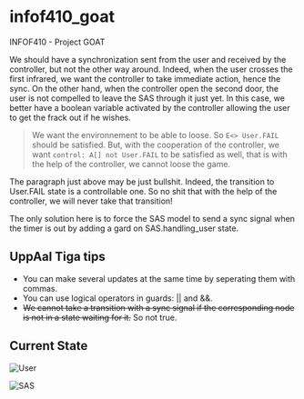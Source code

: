 infof410_goat
=============

INFOF410 - Project GOAT


We should have a synchronization sent from the user and received by the
controller, but not the other way around.
Indeed, when the user crosses the first infrared, we want the controller
to take immediate action, hence the sync.
On the other hand, when the controller open the second door, the user
is not compelled to leave the SAS through it just yet. In this case,
we better have a boolean variable activated by the controller allowing
the user to get the frack out if he wishes.

>We want the environnement to be able to loose. So `E<> User.FAIL` should
be satisfied. But, with the cooperation of the controller, we
want `control: A[] not User.FAIL` to be satisfied as well, that is with 
the help of the controller, we
cannot loose the game.

The paragraph just above may be just bullshit. Indeed, the transition
to User.FAIL state is a controllable one. So no shit that with the help
of the controller, we will never take that transition!

The only solution here is to force the SAS model to send a sync signal
when the timer is out by adding a gard on SAS.handling_user state.

UppAal Tiga tips
----------------

* You can make several updates at the same time by seperating them with
commas.
* You can use logical operators in guards: || and &&.
* ~~We cannot take a transition with a sync signal if the corresponding
node is not in a state waiting for it.~~ So not true.

Current State
-------------
![User]()

![SAS]()
